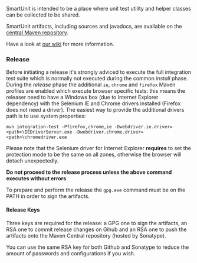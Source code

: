 SmartUnit is intended to be a place where unit test utility and helper classes can be collected to be shared.

SmartUnit artifacts, including sources and javadocs, are available on the [central Maven repository](http://search.maven.org/#search%7Cga%7C1%7Csmartunit).

Have a look at [our wiki](https://github.com/rlogiacco/SmartUnit/wiki) for more information.

### Release

Before initiating a release it's strongly adviced to execute the full integration test suite which is normally not executed during the common *install* phase.
During the *release* phase the additional `ie`, `chrome` and `firefox` Maven profiles are enabled which execute browser specific tests: this means the releaser need to have a Windows box (due to Internet Explorer dependency) with the Selenium IE and Chrome drivers installed (Firefox does not need a driver).
The easiest way to provide the additional drivers path is to use system properties:
```
mvn integration-test -Pfirefox,chrome,ie -Dwebdriver.ie.driver=<path>\IEDriverServer.exe -Dwebdriver.chrome.driver=<path>\chromedriver.exe
```

Please note that the Selenium driver for Internet Explorer **requires** to set the protection mode to be the same on all zones, otherwise the browser will detach unexpectedly.

**Do not proceed to the release process unless the above command executes without errors**

To prepare and perform the release the `gpg.exe` command must be on the PATH in order to sign the artifacts.

#### Release Keys

Three keys are required for the release: a GPG one to sign the artifacts, an RSA one to commit release changes on Gihub and an RSA one to push the artifacts onto the Maven Central repository (hosted by Sonatype).

You can use the same RSA key for both Github and Sonatype to reduce the amount of passwords and configurations if you wish.
